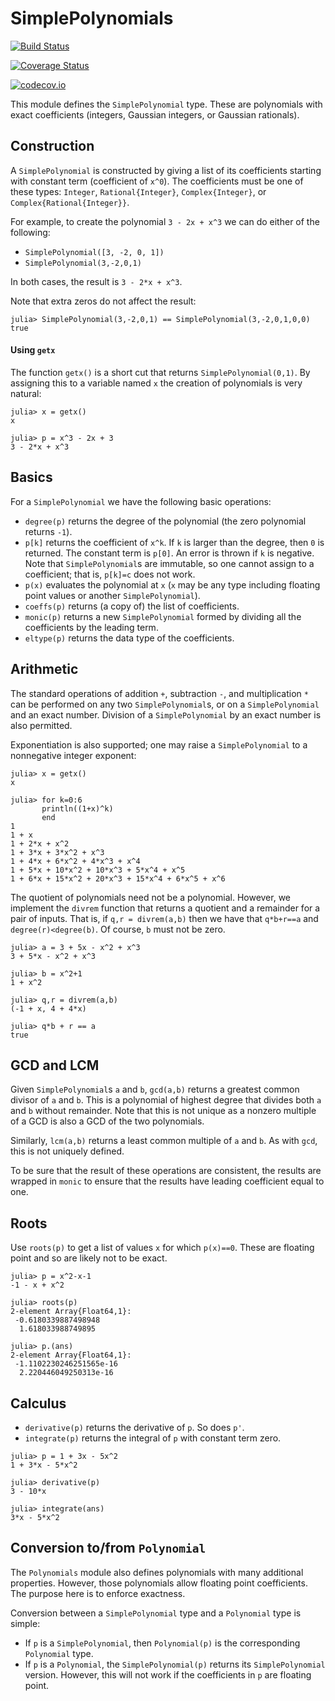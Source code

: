 # SimplePolynomials


[![Build Status](https://travis-ci.org/scheinerman/SimplePolynomials.jl.svg?branch=master)](https://travis-ci.org/scheinerman/SimplePolynomials.jl)

[![Coverage Status](https://coveralls.io/repos/scheinerman/SimplePolynomials.jl/badge.svg?branch=master&service=github)](https://coveralls.io/github/scheinerman/SimplePolynomials.jl?branch=master)

[![codecov.io](http://codecov.io/github/scheinerman/SimplePolynomials.jl/coverage.svg?branch=master)](http://codecov.io/github/scheinerman/SimplePolynomials.jl?branch=master)



This module defines the `SimplePolynomial` type. These are polynomials
with exact coefficients (integers, Gaussian integers, or Gaussian rationals).


## Construction

A `SimplePolynomial` is constructed by giving a list of its
coefficients starting with constant term (coefficient of `x^0`). The
coefficients must be one of these types: `Integer`, `Rational{Integer}`,
`Complex{Integer}`, or `Complex{Rational{Integer}}`.

For example, to create the polynomial `3 - 2x + x^3` we can do
either of the following:
* `SimplePolynomial([3, -2, 0, 1])`
* `SimplePolynomial(3,-2,0,1)`

In both cases, the result is `3 - 2*x + x^3`.

Note that extra zeros do not affect the result:
```
julia> SimplePolynomial(3,-2,0,1) == SimplePolynomial(3,-2,0,1,0,0)
true
```

#### Using `getx`

The function `getx()` is a short cut that returns
`SimplePolynomial(0,1)`. By assigning this to a variable named `x`
the creation of polynomials is very natural:
```
julia> x = getx()
x

julia> p = x^3 - 2x + 3
3 - 2*x + x^3
```



## Basics

For a `SimplePolynomial` we have the following basic operations:
* `degree(p)` returns the degree of the polynomial (the zero polynomial
  returns `-1`).
* `p[k]` returns the coefficient of `x^k`. If `k` is larger than the degree,
then `0` is returned. The constant term is `p[0]`. An error is thrown if
`k` is negative. Note that `SimplePolynomial`s are immutable, so one cannot
assign to a coefficient; that is, `p[k]=c` does not work.
* `p(x)` evaluates the polynomial at `x` (`x` may be any type
  including floating point values or another `SimplePolynomial`).
* `coeffs(p)` returns (a copy of) the list of coefficients.
* `monic(p)` returns a new `SimplePolynomial` formed by dividing
all the coefficients by the leading term.
* `eltype(p)` returns the data type of the coefficients.


## Arithmetic

The standard operations of addition `+`, subtraction `-`, and
multiplication `*` can be performed on any two `SimplePolynomial`s,
or on a `SimplePolynomial` and an exact number.
Division of a `SimplePolynomial` by an exact number is also permitted.

Exponentiation is also supported; one may raise a `SimplePolynomial`
to a nonnegative integer exponent:
```
julia> x = getx()
x

julia> for k=0:6
       println((1+x)^k)
       end
1
1 + x
1 + 2*x + x^2
1 + 3*x + 3*x^2 + x^3
1 + 4*x + 6*x^2 + 4*x^3 + x^4
1 + 5*x + 10*x^2 + 10*x^3 + 5*x^4 + x^5
1 + 6*x + 15*x^2 + 20*x^3 + 15*x^4 + 6*x^5 + x^6
```


The quotient of polynomials need not be a polynomial. However, we
implement the `divrem` function that returns a quotient and a remainder
for a pair of inputs. That is, if `q,r = divrem(a,b)` then we have that
`q*b+r==a` and `degree(r)<degree(b)`. Of course, `b` must not be zero.
```
julia> a = 3 + 5x - x^2 + x^3
3 + 5*x - x^2 + x^3

julia> b = x^2+1
1 + x^2

julia> q,r = divrem(a,b)
(-1 + x, 4 + 4*x)

julia> q*b + r == a
true
```

## GCD and LCM

Given  `SimplePolynomial`s `a` and `b`, `gcd(a,b)` returns a greatest
common divisor of `a` and `b`. This is a polynomial of highest degree
that divides both `a` and `b` without remainder. Note that this is
not unique as a nonzero multiple of a GCD is also a GCD of the two
polynomials.

Similarly, `lcm(a,b)` returns a least common multiple of `a` and `b`.
As with `gcd`, this is not uniquely defined.

To be sure that the result of these operations are consistent, the
results are wrapped in `monic` to ensure that the results
have leading coefficient equal to one.

## Roots

Use `roots(p)` to get a list of values `x` for which `p(x)==0`.
These are floating point and so are likely not to be exact.
```
julia> p = x^2-x-1
-1 - x + x^2

julia> roots(p)
2-element Array{Float64,1}:
 -0.6180339887498948
  1.618033988749895

julia> p.(ans)
2-element Array{Float64,1}:
 -1.1102230246251565e-16
  2.220446049250313e-16
```

## Calculus

* `derivative(p)` returns the derivative of `p`. So does `p'`.
* `integrate(p)` returns the integral of `p` with constant term zero.

```
julia> p = 1 + 3x - 5x^2
1 + 3*x - 5*x^2

julia> derivative(p)
3 - 10*x

julia> integrate(ans)
3*x - 5*x^2
```


## Conversion to/from `Polynomial`

The `Polynomials` module also defines polynomials with many additional
properties. However, those polynomials allow floating point coefficients.
The purpose here is to enforce exactness.

Conversion between a `SimplePolynomial` type and a `Polynomial` type is
simple:
* If `p` is a `SimplePolynomial`, then `Polynomial(p)` is the corresponding
`Polynomial` type.
* If `p` is a `Polynomial`, the `SimplePolynomial(p)` returns its
`SimplePolynomial` version. However, this will not work if the coefficients
in `p` are floating point.
